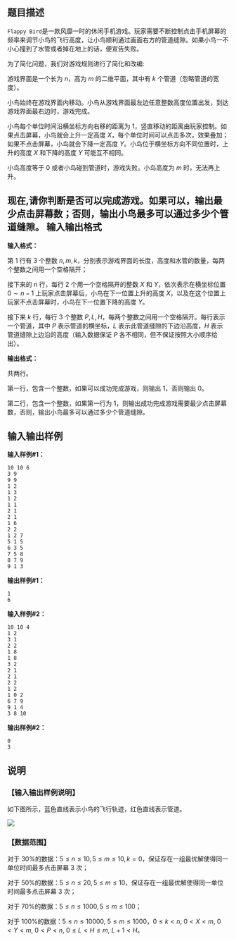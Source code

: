 题目描述
----

`Flappy Bird`是一款风靡一时的休闲手机游戏。玩家需要不断控制点击手机屏幕的频率来调节小鸟的飞行高度，让小鸟顺利通过画面右方的管道缝隙。如果小鸟一不小心撞到了水管或者掉在地上的话，便宣告失败。

为了简化问题，我们对游戏规则进行了简化和改编:

游戏界面是一个长为 $n$，高为 $m$ 的二维平面，其中有 $k$ 个管道（忽略管道的宽度）。

小鸟始终在游戏界面内移动。小鸟从游戏界面最左边任意整数高度位置出发，到达游戏界面最右边时，游戏完成。

小鸟每个单位时间沿横坐标方向右移的距离为 $1$，竖直移动的距离由玩家控制。如果点击屏幕，小鸟就会上升一定高度 $X$，每个单位时间可以点击多次，效果叠加；如果不点击屏幕，小鸟就会下降一定高度 $Y$。小鸟位于横坐标方向不同位置时，上升的高度 $X$ 和下降的高度 $Y$ 可能互不相同。

小鸟高度等于 $0$ 或者小鸟碰到管道时，游戏失败。小鸟高度为 $m$ 时，无法再上升。

现在,请你判断是否可以完成游戏。如果可以，输出最少点击屏幕数；否则，输出小鸟最多可以通过多少个管道缝隙。
输入输出格式
------

**输入格式：**

第 $1$ 行有 $3$ 个整数 $n, m, k$，分别表示游戏界面的长度，高度和水管的数量，每两个整数之间用一个空格隔开；

接下来的 $n$ 行，每行 $2$ 个用一个空格隔开的整数 $X$ 和 $Y$，依次表示在横坐标位置 $0 \sim n-1$ 上玩家点击屏幕后，小鸟在下一位置上升的高度 $X$，以及在这个位置上玩家不点击屏幕时，小鸟在下一位置下降的高度 $Y$。

接下来 $k$ 行，每行 $3$ 个整数 $P, L, H$，每两个整数之间用一个空格隔开。每行表示一个管道，其中 $P$ 表示管道的横坐标，$L$ 表示此管道缝隙的下边沿高度，$H$ 表示管道缝隙上边沿的高度（输入数据保证 $P$ 各不相同，但不保证按照大小顺序给出）。

**输出格式：**

共两行。

第一行，包含一个整数，如果可以成功完成游戏，则输出 $1$，否则输出 $0$。

第二行，包含一个整数，如果第一行为 $1$，则输出成功完成游戏需要最少点击屏幕数，否则，输出小鸟最多可以通过多少个管道缝隙。

输入输出样例
------

**输入样例#1：**

```plaintext
10 10 6
3 9
9 9
1 2
1 3
1 2
1 1
2 1
2 1
1 6
2 2
1 2 7
5 1 5
6 3 5
7 5 8
8 7 9
9 1 3
```

**输出样例#1：**

```
1
6
```

**输入样例#2：**

```plaintext
10 10 4
1 2
3 1
2 2
1 8
1 8
3 2
2 1
2 1
2 2
1 2
1 0 2
6 7 9
9 1 4
3 8 10
```

**输出样例#2：**

```plaintext
0
3
```

说明
--

### 【输入输出样例说明】

如下图所示，蓝色直线表示小鸟的飞行轨迹，红色直线表示管道。

![](https://cdn.luogu.org/upload/pic/1348.png)

### 【数据范围】

对于 30%的数据：$5 \leq n \leq 10, 5 \leq m \leq 10, k=0$，保证存在一组最优解使得同一单位时间最多点击屏幕 $3$ 次；

对于 50%的数据：$5 \leq n \leq 20, 5 \leq m \leq 10$，保证存在一组最优解使得同一单位时间最多点击屏幕 $3$ 次；

对于 70%的数据：$5 \leq n \leq 1000, 5 \leq m \leq 100$；

对于 100%的数据：$5 \leq n \leq 10000$, $5 \leq m \leq 1000$，$0 \leq k < n$, $0 < X < m$, $0 < Y < m$, $0 < P < n$, $0 \leq L < H \leq m$, $L + 1 < H$。
